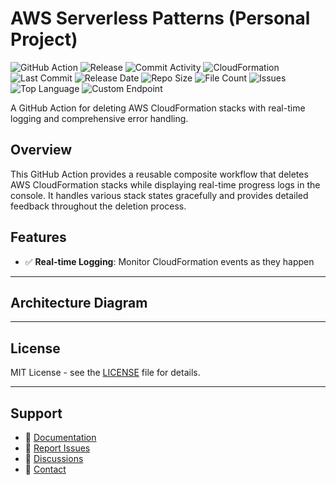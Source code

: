 # AWS Serverless Patterns (Personal Project)

![GitHub Action](https://img.shields.io/badge/GitHub-Action-blue?logo=github)&nbsp;![Release](https://github.com/subhamay-bhattacharyya/5204-serverless-patterns-cft/actions/workflows/release.yaml/badge.svg)&nbsp;![Commit Activity](https://img.shields.io/github/commit-activity/t/subhamay-bhattacharyya/5204-serverless-patterns-cft)&nbsp;![CloudFormation](https://img.shields.io/badge/AWS-CloudFormation-orange?logo=amazonaws)&nbsp;![Last Commit](https://img.shields.io/github/last-commit/subhamay-bhattacharyya/5204-serverless-patterns-cft)&nbsp;![Release Date](https://img.shields.io/github/release-date/subhamay-bhattacharyya/5204-serverless-patterns-cft)&nbsp;![Repo Size](https://img.shields.io/github/repo-size/subhamay-bhattacharyya/5204-serverless-patterns-cft)&nbsp;![File Count](https://img.shields.io/github/directory-file-count/subhamay-bhattacharyya/5204-serverless-patterns-cft)&nbsp;![Issues](https://img.shields.io/github/issues/subhamay-bhattacharyya/5204-serverless-patterns-cft)&nbsp;![Top Language](https://img.shields.io/github/languages/top/subhamay-bhattacharyya/5204-serverless-patterns-cft)&nbsp;![Custom Endpoint](https://img.shields.io/endpoint?url=https://gist.githubusercontent.com/bsubhamay/3e15e82b44faee581d5e97d47848f124/raw/5204-serverless-patterns-cft.json?)


A GitHub Action for deleting AWS CloudFormation stacks with real-time logging and comprehensive error handling.

## Overview

This GitHub Action provides a reusable composite workflow that deletes AWS CloudFormation stacks while displaying real-time progress logs in the console. It handles various stack states gracefully and provides detailed feedback throughout the deletion process.

## Features

- ✅ **Real-time Logging**: Monitor CloudFormation events as they happen

---

## Architecture Diagram


---

## License

MIT License - see the [LICENSE](LICENSE) file for details.

---

## Support

- 📖 [Documentation](https://github.com/subhamay-bhattacharyya/5204-serverless-patterns-cft/wiki)
- 🐛 [Report Issues](https://github.com/subhamay-bhattacharyya/5204-serverless-patterns-cft/issues)
- 💬 [Discussions](https://github.com/subhamay-bhattacharyya/5204-serverless-patterns-cft/discussions)
- 📧 [Contact](mailto:support@subhamay.aws@gmail.com)